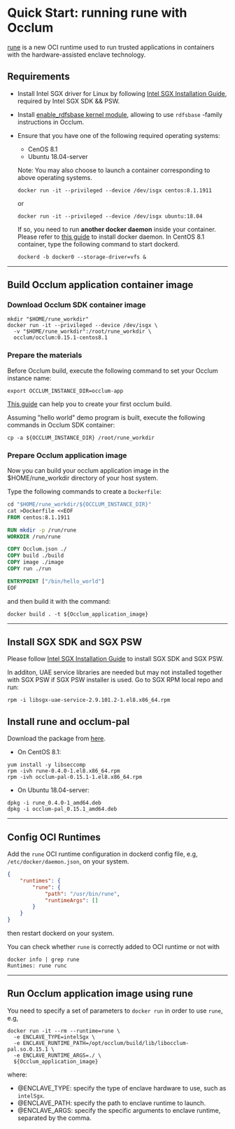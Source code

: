 # Quick Start: running rune with Occlum
[rune](https://github.com/alibaba/inclavare-containers) is a new OCI runtime used to run trusted applications in containers with the hardware-assisted enclave technology.

## Requirements
- Install Intel SGX driver for Linux by following [Intel SGX Installation Guide](https://download.01.org/intel-sgx/sgx-linux/2.9.1/docs/Intel_SGX_Installation_Guide_Linux_2.9.1_Open_Source.pdf), required by Intel SGX SDK && PSW.
- Install [enable_rdfsbase kernel module](https://github.com/occlum/enable_rdfsbase#how-to-build), allowing to use `rdfsbase` -family instructions in Occlum.
- Ensure that you have one of the following required operating systems:
  - CenOS 8.1
  - Ubuntu 18.04-server

  Note: You may also choose to launch a container corresponding to above operating systems.
  ```shell
  docker run -it --privileged --device /dev/isgx centos:8.1.1911
  ```
  or
  ```shell
  docker run -it --privileged --device /dev/isgx ubuntu:18.04
  ```
  If so, you need to run **another docker daemon** inside your container. Please refer to [this guide](https://docs.docker.com/engine/install) to install docker daemon. In CentOS 8.1 container, type the following command to start dockerd.
  ```shell
  dockerd -b docker0 --storage-driver=vfs &
  ```

---

## Build Occlum application container image
### Download Occlum SDK container image
```shell
mkdir "$HOME/rune_workdir"
docker run -it --privileged --device /dev/isgx \
  -v "$HOME/rune_workdir":/root/rune_workdir \
  occlum/occlum:0.15.1-centos8.1
```

### Prepare the materials
Before Occlum build, execute the following command to set your Occlum instance name:

```shell
export OCCLUM_INSTANCE_DIR=occlum-app
```

[This guide](https://github.com/occlum/occlum#hello-occlum) can help you to create your first occlum build.

Assuming "hello world" demo program is built, execute the following commands in Occlum SDK container:

```shell
cp -a ${OCCLUM_INSTANCE_DIR} /root/rune_workdir
```

### Prepare Occlum application image
Now you can build your occlum application image in the $HOME/rune_workdir directory of your host system.

Type the following commands to create a `Dockerfile`:
``` Dockerfile
cd "$HOME/rune_workdir/${OCCLUM_INSTANCE_DIR}"
cat >Dockerfile <<EOF
FROM centos:8.1.1911

RUN mkdir -p /run/rune
WORKDIR /run/rune

COPY Occlum.json ./
COPY build ./build
COPY image ./image
COPY run ./run

ENTRYPOINT ["/bin/hello_world"]
EOF
```

and then build it with the command:
```shell
docker build . -t ${Occlum_application_image}
```

---

## Install SGX SDK and SGX PSW
Please follow [Intel SGX Installation Guide](https://download.01.org/intel-sgx/sgx-linux/2.9.1/docs/Intel_SGX_Installation_Guide_Linux_2.9.1_Open_Source.pdf) to install SGX SDK and SGX PSW.

In additon, UAE service libraries are needed but may not installed together with SGX PSW if SGX PSW installer is used. Go to SGX RPM local repo and run:

```shell
rpm -i libsgx-uae-service-2.9.101.2-1.el8.x86_64.rpm
```

## Install rune and occlum-pal
Download the package from [here](https://github.com/alibaba/inclavare-containers/releases/).

- On CentOS 8.1:
```shell
yum install -y libseccomp
rpm -ivh rune-0.4.0-1.el8.x86_64.rpm
rpm -ivh occlum-pal-0.15.1-1.el8.x86_64.rpm
```
- On Ubuntu 18.04-server:
```shell
dpkg -i rune_0.4.0-1_amd64.deb
dpkg -i occlum-pal_0.15.1_amd64.deb
```

---

## Config OCI Runtimes
Add the `rune` OCI runtime configuration in dockerd config file, e.g, `/etc/docker/daemon.json`, on your system.

```JSON
{
	"runtimes": {
		"rune": {
			"path": "/usr/bin/rune",
			"runtimeArgs": []
		}
	}
}
```

then restart dockerd on your system.

You can check whether `rune` is correctly added to OCI runtime or not with
```shell
docker info | grep rune
Runtimes: rune runc
```

---

## Run Occlum application image using rune
You need to specify a set of parameters to `docker run` in order to use `rune`, e.g,

```shell
docker run -it --rm --runtime=rune \
  -e ENCLAVE_TYPE=intelSgx \
  -e ENCLAVE_RUNTIME_PATH=/opt/occlum/build/lib/libocclum-pal.so.0.15.1 \
  -e ENCLAVE_RUNTIME_ARGS=./ \
  ${Occlum_application_image}
```

where:
- @ENCLAVE_TYPE: specify the type of enclave hardware to use, such as `intelSgx`.
- @ENCLAVE_PATH: specify the path to enclave runtime to launch.
- @ENCLAVE_ARGS: specify the specific arguments to enclave runtime, separated by the comma.
